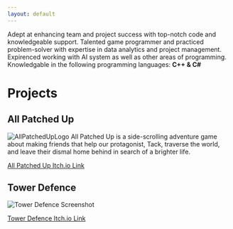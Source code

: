 ```yaml
---
layout: default
---
```


Adept at enhancing team and project success with top-notch code and knowledgeable support. Talented game programmer and practiced problem-solver with expertise in data analytics and project management. Expirenced working with AI system as well as other areas of programming. Knowledgable in the following programming languages: **C++ & C#**

# Projects

## All Patched Up

![AllPatchedUpLogo](https://img.itch.zone/aW1nLzYxODc0MTQucG5n/original/FaqL9q.png)
All Patched Up is a side-scrolling adventure game about making friends that help our protagonist, Tack, traverse the world, and leave their dismal home behind in search of a brighter life.

[All Patched Up Itch.io Link](https://teamfire2021.itch.io/allpatchedup)

## Tower Defence

![Tower Defence Screenshot]()

[Tower Defence Itch.io Link](https://gutstowerdefence.itch.io/tower-defence)
